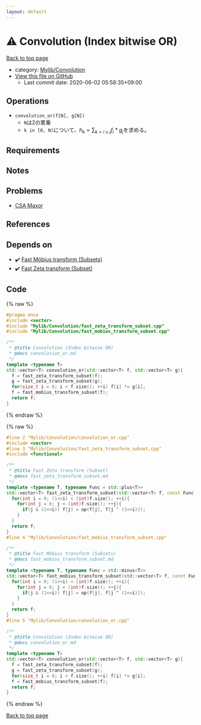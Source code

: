 ```yaml
---
layout: default
---
```


<!-- mathjax config similar to math.stackexchange -->
<script type="text/javascript" async
  src="https://cdnjs.cloudflare.com/ajax/libs/mathjax/2.7.5/MathJax.js?config=TeX-MML-AM_CHTML">
</script>
<script type="text/x-mathjax-config">
  MathJax.Hub.Config({
    TeX: { equationNumbers: { autoNumber: "AMS" }},
    tex2jax: {
      inlineMath: [ ['$','$'] ],
      processEscapes: true
    },
    "HTML-CSS": { matchFontHeight: false },
    displayAlign: "left",
    displayIndent: "2em"
  });
</script>

<script type="text/javascript" src="https://cdnjs.cloudflare.com/ajax/libs/jquery/3.4.1/jquery.min.js"></script>
<script src="https://cdn.jsdelivr.net/npm/jquery-balloon-js@1.1.2/jquery.balloon.min.js" integrity="sha256-ZEYs9VrgAeNuPvs15E39OsyOJaIkXEEt10fzxJ20+2I=" crossorigin="anonymous"></script>
<script type="text/javascript" src="../../../assets/js/copy-button.js"></script>
<link rel="stylesheet" href="../../../assets/css/copy-button.css" />


# :warning: Convolution (Index bitwise OR)

<a href="../../../index.html">Back to top page</a>

* category: <a href="../../../index.html#d1ac32c11c508fec0764fa012d8d2913">Mylib/Convolution</a>
* <a href="{{ site.github.repository_url }}/blob/master/Mylib/Convolution/convolution_or.cpp">View this file on GitHub</a>
    - Last commit date: 2020-06-02 05:58:35+09:00




## Operations

- `convolution_or(f[N], g[N])`
	- `N`は2の累乗
	- `k in [0, N)`について、$h_k = \sum_{k=i \cup j} f_i * g_j$を求める。

## Requirements

## Notes

## Problems

- [CSA Maxor](https://csacademy.com/contest/archive/task/maxor/)

## References


## Depends on

* :heavy_check_mark: <a href="fast_mobius_transform_subset.cpp.html">Fast Möbius transform (Subsets)</a>
* :heavy_check_mark: <a href="fast_zeta_transform_subset.cpp.html">Fast Zeta transform (Subset)</a>


## Code

<a id="unbundled"></a>
{% raw %}
```cpp
#pragma once
#include <vector>
#include "Mylib/Convolution/fast_zeta_transform_subset.cpp"
#include "Mylib/Convolution/fast_mobius_transform_subset.cpp"

/**
 * @title Convolution (Index bitwise OR)
 * @docs convolution_or.md
 */
template <typename T>
std::vector<T> convolution_or(std::vector<T> f, std::vector<T> g){
  f = fast_zeta_transform_subset(f);
  g = fast_zeta_transform_subset(g);
  for(size_t i = 0; i < f.size(); ++i) f[i] *= g[i];
  f = fast_mobius_transform_subset(f);
  return f;
}

```
{% endraw %}

<a id="bundled"></a>
{% raw %}
```cpp
#line 2 "Mylib/Convolution/convolution_or.cpp"
#include <vector>
#line 3 "Mylib/Convolution/fast_zeta_transform_subset.cpp"
#include <functional>

/**
 * @title Fast Zeta transform (Subset)
 * @docs fast_zeta_transform_subset.md
 */
template <typename T, typename Func = std::plus<T>>
std::vector<T> fast_zeta_transform_subset(std::vector<T> f, const Func &op = std::plus<T>()){
  for(int i = 0; (1<<i) < (int)f.size(); ++i){
    for(int j = 0; j < (int)f.size(); ++j){
      if(j & (1<<i)) f[j] = op(f[j], f[j ^ (1<<i)]);
    }
  }
  return f;
}
#line 4 "Mylib/Convolution/fast_mobius_transform_subset.cpp"

/**
 * @title Fast Möbius transform (Subsets)
 * @docs fast_mobius_transform_subset.md
 */
template <typename T, typename Func = std::minus<T>>
std::vector<T> fast_mobius_transform_subset(std::vector<T> f, const Func &op = std::minus<T>()){
  for(int i = 0; (1<<i) < (int)f.size(); ++i){
    for(int j = 0; j < (int)f.size(); ++j){
      if(j & (1<<i)) f[j] = op(f[j], f[j ^ (1<<i)]);
    }
  }
  return f;
}
#line 5 "Mylib/Convolution/convolution_or.cpp"

/**
 * @title Convolution (Index bitwise OR)
 * @docs convolution_or.md
 */
template <typename T>
std::vector<T> convolution_or(std::vector<T> f, std::vector<T> g){
  f = fast_zeta_transform_subset(f);
  g = fast_zeta_transform_subset(g);
  for(size_t i = 0; i < f.size(); ++i) f[i] *= g[i];
  f = fast_mobius_transform_subset(f);
  return f;
}

```
{% endraw %}

<a href="../../../index.html">Back to top page</a>

